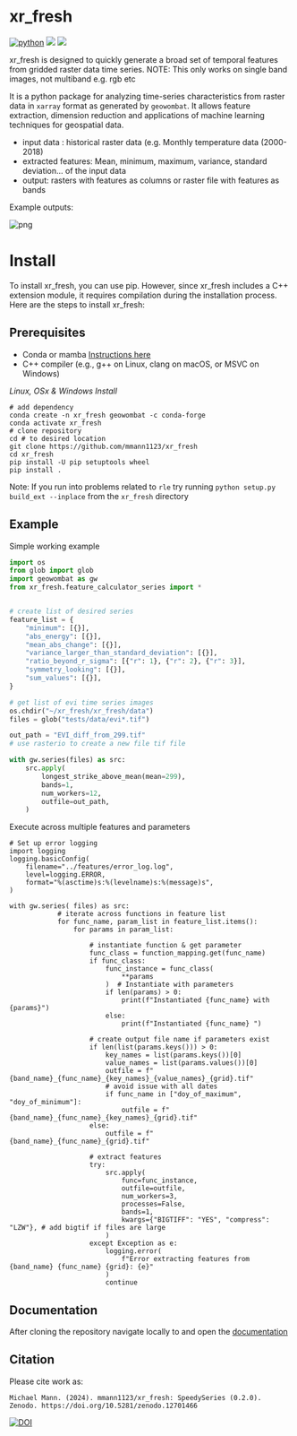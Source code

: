 # xr_fresh
[![python](https://img.shields.io/badge/Python-3.8%20%7C%203.9%20%7C%203.10%20%7C%203.11-3776AB.svg?style=flat&logo=python&logoColor=white)](https://www.python.org)
[![](https://img.shields.io/github/v/release/mmann1123/xr_fresh?display_name=tag)](https://github.com/mmann1123/xr_fresh/releases)
[![](https://img.shields.io/badge/License-MIT-black.svg)](https://github.com/jgrss/geowombat/blob/main/LICENSE.txt)
<!-- 
[![](https://github.com/mmann1123/xr_fresh/actions/workflows/python-tests.yml/badge.svg)](https://github.com/mmann1123/xr_fresh/actions/workflows/python-tests.yml)
-->


xr_fresh is designed to quickly generate a broad set of temporal features from gridded raster data time series. NOTE: This only works on single band images, not multiband e.g. rgb etc

It is a python package for analyzing time-series characteristics from raster data in `xarray` format as generated by `geowombat`.
It allows feature extraction, dimension reduction and applications of machine learning techniques for geospatial data.

- input data : historical raster data (e.g. Monthly temperature data (2000-2018)
- extracted features: Mean, minimum, maximum, variance, standard deviation... of the input data
- output: rasters with features as columns or raster file with features as bands

Example outputs:

![png](examples/output_8_0.png)

# Install

To install xr_fresh, you can use pip. However, since xr_fresh includes a C++ extension module, it requires compilation during the installation process. Here are the steps to install xr_fresh:

## Prerequisites

- Conda or mamba [Instructions here](https://docs.conda.io/projects/conda/en/latest/user-guide/install/index.html)
- C++ compiler (e.g., g++ on Linux, clang on macOS, or MSVC on Windows)

*Linux, OSx & Windows Install*

```
# add dependency
conda create -n xr_fresh geowombat -c conda-forge
conda activate xr_fresh
# clone repository
cd # to desired location
git clone https://github.com/mmann1123/xr_fresh
cd xr_fresh
pip install -U pip setuptools wheel
pip install . 
```  
Note: If you run into problems related to `rle` try running `python setup.py build_ext --inplace` from the `xr_fresh` directory


## Example

Simple working example

``` python
import os
from glob import glob
import geowombat as gw
from xr_fresh.feature_calculator_series import *


# create list of desired series
feature_list = {
    "minimum": [{}],
    "abs_energy": [{}],
    "mean_abs_change": [{}],
    "variance_larger_than_standard_deviation": [{}],
    "ratio_beyond_r_sigma": [{"r": 1}, {"r": 2}, {"r": 3}],
    "symmetry_looking": [{}],
    "sum_values": [{}],
}

# get list of evi time series images
os.chdir("~/xr_fresh/xr_fresh/data")
files = glob("tests/data/evi*.tif")

out_path = "EVI_diff_from_299.tif"
# use rasterio to create a new file tif file

with gw.series(files) as src:
    src.apply(
        longest_strike_above_mean(mean=299),
        bands=1,
        num_workers=12,
        outfile=out_path,
    )
```

Execute across multiple features and parameters

```
# Set up error logging
import logging
logging.basicConfig(
    filename="../features/error_log.log",
    level=logging.ERROR,
    format="%(asctime)s:%(levelname)s:%(message)s",
)

with gw.series( files) as src:
            # iterate across functions in feature list
            for func_name, param_list in feature_list.items():
                for params in param_list:

                    # instantiate function & get parameter
                    func_class = function_mapping.get(func_name)
                    if func_class:
                        func_instance = func_class(
                            **params
                        )  # Instantiate with parameters
                        if len(params) > 0:
                            print(f"Instantiated {func_name} with  {params}")
                        else:
                            print(f"Instantiated {func_name} ")

                    # create output file name if parameters exist
                    if len(list(params.keys())) > 0:
                        key_names = list(params.keys())[0]
                        value_names = list(params.values())[0]
                        outfile = f"{band_name}_{func_name}_{key_names}_{value_names}_{grid}.tif"
                        # avoid issue with all dates
                        if func_name in ["doy_of_maximum", "doy_of_minimum"]:
                            outfile = f"{band_name}_{func_name}_{key_names}_{grid}.tif"
                    else:
                        outfile = f"{band_name}_{func_name}_{grid}.tif"

                    # extract features
                    try:
                        src.apply(
                            func=func_instance,
                            outfile=outfile,
                            num_workers=3,
                            processes=False,
                            bands=1,
                            kwargs={"BIGTIFF": "YES", "compress": "LZW"}, # add bigtif if files are large
                        )
                    except Exception as e:
                        logging.error(
                            f"Error extracting features from {band_name} {func_name} {grid}: {e}"
                        )
                        continue
```
 
## Documentation

After cloning the repository navigate locally to and open the [documentation](mmann1123.github.io/xr_fresh/)

 
## Citation

Please cite work as:
```
Michael Mann. (2024). mmann1123/xr_fresh: SpeedySeries (0.2.0). Zenodo. https://doi.org/10.5281/zenodo.12701466
```
[![DOI](https://zenodo.org/badge/246113186.svg)](https://zenodo.org/doi/10.5281/zenodo.12519006)
